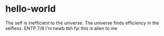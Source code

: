 # hello-world
The self is inefficient to the universe. The universe finds efficiency in the selfless.
ENTP 7/8
I'm newb tbh fyi this is alien to me 
